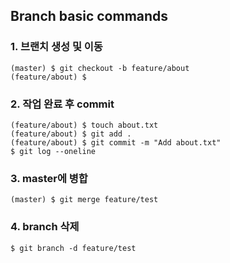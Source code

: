 ## Branch basic commands

### 1. 브랜치 생성 및 이동

`(master) $ git checkout -b feature/about `<br>
`(feature/about) $`

### 2. 작업 완료 후 commit

`(feature/about) $ touch about.txt`<br>
`(feature/about) $ git add .`<br>
`(feature/about) $ git commit -m "Add about.txt"`<br>
`$ git log --oneline`

### 3. master에 병합

`(master) $ git merge feature/test`

### 4. branch 삭제

`$ git branch -d feature/test`
